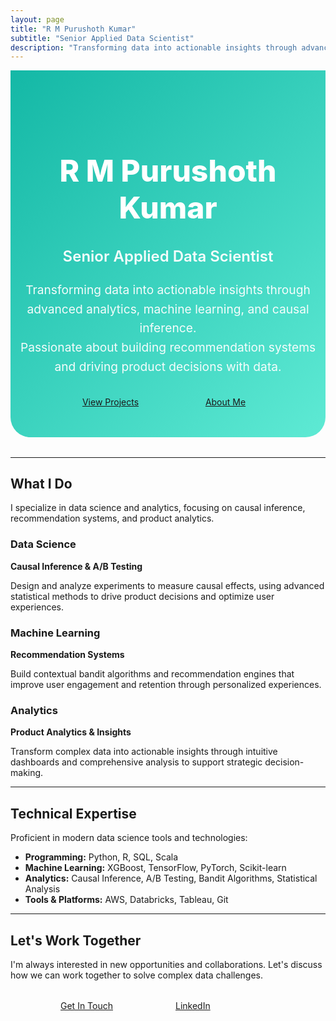 ```yaml
---
layout: page
title: "R M Purushoth Kumar"
subtitle: "Senior Applied Data Scientist"
description: "Transforming data into actionable insights through advanced analytics, machine learning, and causal inference. Passionate about building recommendation systems and driving product decisions with data."
---
```


<div style="text-align: center; padding: 4rem 0 2rem 0; background: linear-gradient(135deg, #14b8a6 0%, #5eead4 100%); color: #fff; border-radius: 0 0 2rem 2rem; margin-bottom: 2rem;">
  <h1 style="font-size: 3rem; font-weight: 800; margin-bottom: 0.5rem;">R M Purushoth Kumar</h1>
  <h2 style="font-size: 1.5rem; font-weight: 600; margin-bottom: 1.5rem; opacity: 0.95;">Senior Applied Data Scientist</h2>
  <p style="font-size: 1.2rem; max-width: 700px; margin: 0 auto 2rem auto; line-height: 1.6; opacity: 0.95;">
    Transforming data into actionable insights through advanced analytics, machine learning, and causal inference.<br>
    Passionate about building recommendation systems and driving product decisions with data.
  </p>
  <div style="display: flex; gap: 1.5rem; justify-content: center; flex-wrap: wrap; margin-bottom: 1rem;">
    <a href="/projects/" class="btn btn-primary" style="min-width: 160px;">View Projects</a>
    <a href="/about/" class="btn btn-secondary" style="min-width: 160px;">About Me</a>
  </div>
</div>

---

## What I Do

I specialize in data science and analytics, focusing on causal inference, recommendation systems, and product analytics.

### Data Science
**Causal Inference & A/B Testing**

Design and analyze experiments to measure causal effects, using advanced statistical methods to drive product decisions and optimize user experiences.

### Machine Learning
**Recommendation Systems**

Build contextual bandit algorithms and recommendation engines that improve user engagement and retention through personalized experiences.

### Analytics
**Product Analytics & Insights**

Transform complex data into actionable insights through intuitive dashboards and comprehensive analysis to support strategic decision-making.

---

## Technical Expertise

Proficient in modern data science tools and technologies:

- **Programming:** Python, R, SQL, Scala
- **Machine Learning:** XGBoost, TensorFlow, PyTorch, Scikit-learn
- **Analytics:** Causal Inference, A/B Testing, Bandit Algorithms, Statistical Analysis
- **Tools & Platforms:** AWS, Databricks, Tableau, Git

---

## Let's Work Together

I'm always interested in new opportunities and collaborations. Let's discuss how we can work together to solve complex data challenges.

<div style="display: flex; gap: 1.5rem; justify-content: center; flex-wrap: wrap; margin: 2rem 0;">
  <a href="mailto:purushoth.iitkgp@gmail.com" class="btn btn-primary" style="min-width: 160px;">Get In Touch</a>
  <a href="https://linkedin.com/in/purushothkumar" target="_blank" class="btn btn-secondary" style="min-width: 160px;">LinkedIn</a>
</div>
